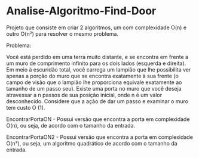 # Analise-Algoritmo-Find-Door
Projeto que consiste em criar 2 algoritmos, um com complexidade O(n) e outro O(n²) para resolver o mesmo problema.

Problema:

  Você está perdido em uma terra muito distante, e se encontra em frente a
um muro de comprimento infinito para os dois lados (esquerda e direita).
Em meio à escuridão total, você carrega um lampião que lhe possibilita ver
apenas a porção do muro que se encontra exatamente à sua frente (o campo
de visão que o lampião lhe proporciona equivale exatamente ao tamanho
de um passo seu). Existe uma porta no muro que você deseja atravessar a
n passos de sua posição inicial, onde n é um valor desconhecido. Considere
que a ação de dar um passo e examinar o muro tem custo O (1).

EncontrarPortaON - Possui versão que encontra a porta em complexidade O(n), ou seja, 
de acordo com o tamanho da entrada.

EncontrarPortaON2 - Possui versão que encontra a porta em complexidade O(n²), ou seja,
um algoritmo quadrático de acordo com o tamanho da entrada.

